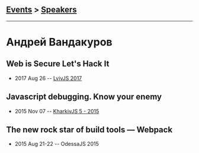 ## [Events](../README.md) > [Speakers](../speakers.md)
---

# Андрей Вандакуров

## Web is Secure Let&#39;s Hack It
- 2017 Aug 26 -- [LvivJS 2017](https://www.youtube.com/watch?v=h3NG5Mpl384)    
## Javascript debugging. Know your enemy
- 2015 Nov 07 -- [KharkivJS 5 - 2015](https://www.youtube.com/watch?v=yC43rba4VOg)    
## The new rock star of build tools — Webpack
- 2015 Aug 21-22 -- OdessaJS 2015    
